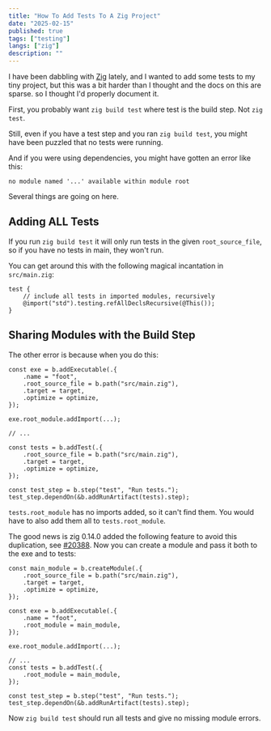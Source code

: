 ```yaml
---
title: "How To Add Tests To A Zig Project"
date: "2025-02-15"
published: true
tags: ["testing"]
langs: ["zig"]
description: ""
---
```



I have been dabbling with [Zig](https://ziglang.org/) lately, and I wanted to add some tests to my tiny project, but this was a bit harder than I thought and the docs on this are sparse. so I thought I'd properly document it.

First, you probably want `zig build test` where test is the build step. Not `zig test`.

Still, even if you have a test step and you ran `zig build test`, you might have been puzzled that no tests were running.

And if you were using dependencies, you might have gotten an error like this:

```
no module named '...' available within module root
```

Several things are going on here.

## Adding ALL Tests

If you run `zig build test` it will only run tests in the given `root_source_file`, so if you have no tests in main, they won't run.

You can get around this with the following magical incantation in `src/main.zig`:

```zig
test {
    // include all tests in imported modules, recursively
    @import("std").testing.refAllDeclsRecursive(@This());
}
```

## Sharing Modules with the Build Step

The other error is because when you do this:

```zig
const exe = b.addExecutable(.{
	.name = "foot",
	.root_source_file = b.path("src/main.zig"),
	.target = target,
	.optimize = optimize,
});

exe.root_module.addImport(...); 

// ... 

const tests = b.addTest(.{
	.root_source_file = b.path("src/main.zig"),
	.target = target,
	.optimize = optimize,
});

const test_step = b.step("test", "Run tests.");
test_step.dependOn(&b.addRunArtifact(tests).step);
```

`tests.root_module` has no imports added, so it can't find them. You would have to also add them all to `tests.root_module`.


The good news is zig 0.14.0 added the following feature to avoid this duplication, see [#20388](https://github.com/ziglang/zig/pull/20388). Now you can create a module and pass it both to the exe and to tests:

```zig
const main_module = b.createModule(.{
	.root_source_file = b.path("src/main.zig"),
	.target = target,
	.optimize = optimize,
});

const exe = b.addExecutable(.{
	.name = "foot",
	.root_module = main_module,
});

exe.root_module.addImport(...); 

// ... 
const tests = b.addTest(.{
	.root_module = main_module,
});

const test_step = b.step("test", "Run tests.");
test_step.dependOn(&b.addRunArtifact(tests).step);
```

Now `zig build test` should run all tests and give no missing module errors.
